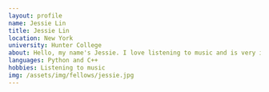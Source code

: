 ```yaml
---
layout: profile
name: Jessie Lin
title: Jessie Lin
location: New York
university: Hunter College
about: Hello, my name's Jessie. I love listening to music and is very interested in learning new things everyday 
languages: Python and C++
hobbies: Listening to music
img: /assets/img/fellows/jessie.jpg
---
```

